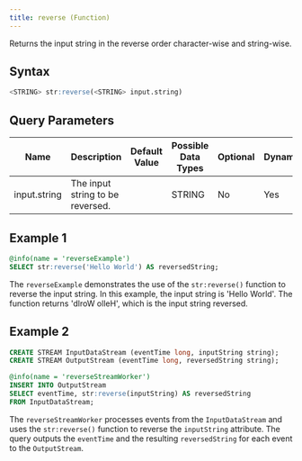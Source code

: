 ```yaml
---
title: reverse (Function)
---
```


Returns the input string in the reverse order character-wise and string-wise.

## Syntax

```sql
<STRING> str:reverse(<STRING> input.string)
```

## Query Parameters

| Name | Description  | Default Value | Possible Data Types | Optional | Dynamic |
|------|--------------|---------------|---------------------|----------|---------|
| input.string | The input string to be reversed. |      | STRING  | No       | Yes     |

## Example 1

```sql
@info(name = 'reverseExample')
SELECT str:reverse('Hello World') AS reversedString;
```

The `reverseExample` demonstrates the use of the `str:reverse()` function to reverse the input string. In this example, the input string is 'Hello World'. The function returns 'dlroW olleH', which is the input string reversed.

## Example 2

```sql
CREATE STREAM InputDataStream (eventTime long, inputString string);
CREATE STREAM OutputStream (eventTime long, reversedString string);

@info(name = 'reverseStreamWorker')
INSERT INTO OutputStream
SELECT eventTime, str:reverse(inputString) AS reversedString
FROM InputDataStream;
```

The `reverseStreamWorker` processes events from the `InputDataStream` and uses the `str:reverse()` function to reverse the `inputString` attribute. The query outputs the `eventTime` and the resulting `reversedString` for each event to the `OutputStream`.
